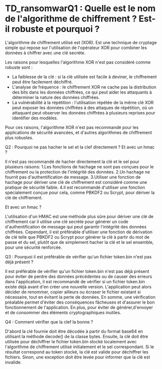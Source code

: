 # TD_ransomwarQ1 : Quelle est le nom de l'algorithme de chiffrement ? Est-il robuste et pourquoi ?

L'algorithme de chiffrement utilisé est (XOR). Est une technique de cryptage simple qui repose sur l'utilisation de l'opérateur XOR pour combiner les données à chiffrer avec une clé secrète.

Les raisons pour lesquelles l'algorithme XOR n'est pas considéré comme robuste sont :

- La faiblesse de la clé : si la clé utilisée est facile à deviner, le chiffrement peut être facilement déchiffré.
- L'analyse de fréquence : le chiffrement XOR ne cache pas la distribution des bits dans les données chiffrées, ce qui peut aider les attaquants à déterminer la nature des données chiffrées.
- La vulnérabilité à la répétition : l'utilisation répétée de la même clé XOR peut exposer les données chiffrées à des attaques de répétition, où un attaquant peut observer les données chiffrées à plusieurs reprises pour identifier des modèles.

Pour ces raisons, l'algorithme XOR n'est pas recommandé pour les applications de sécurité avancées, et d'autres algorithmes de chiffrement plus robustes.

Q2 : Pourquoi ne pas hacher le sel et la clef directement ? Et avec un hmac ?

Il n'est pas recommandé de hacher directement la clé et le sel pour plusieurs raisons: 
1.Les fonctions de hachage ne sont pas conçues pour le chiffrement ou la protection de l'intégrité des données.
2.Un hachage ne fournit pas d'authentification de message.
3.Utiliser une fonction de hachage pour dériver une clé de chiffrement est considéré comme une pratique de sécurité faible.
4.Il est recommandé d'utiliser une fonction spécialement conçue pour cela, comme PBKDF2 ou Scrypt, pour dériver la clé de chiffrement.

Et avec un hmac ?

L'utilisation d'un HMAC est une méthode plus sûre pour dériver une clé de chiffrement car il utilise une clé secrète pour générer un code d'authentification de message qui peut garantir l'intégrité des données chiffrées. Cependant, il est préférable d'utiliser une fonction de dérivation de clé telle que PBKDF2 ou Scrypt pour générer la clé à partir du mot de passe et du sel, plutôt que de simplement hacher la clé et le sel ensemble, pour une sécurité renforcée.

Q3 : Pourquoi il est préférable de vérifier qu'un fichier token.bin n'est pas déjà présent ?

Il est préférable de vérifier qu'un fichier token.bin n'est pas déjà présent pour éviter de perdre des données précédentes ou de causer des erreurs dans l'application, il est recommandé de vérifier si un fichier token.bin existe déjà avant d'en créer une nouvelle version. L'application peut alors décider de renommer, copier ailleurs ou écraser le fichier existant si nécessaire, tout en évitant la perte de données. En somme, une vérification préalable permet d'éviter des conséquences fâcheuses et d'assurer le bon fonctionnement de l'application. En plus, pour éviter de générer,d'envoyer et de consommer des éléments cryptographiques inutiles.

Q4 : Comment vérifier que la clef la bonne ?

D'abord la clé fournie doit être décodée à partir du format base64 en utilisant la méthode decode() de la classe bytes.
Ensuite, la clé doit être utilisée pour déchiffrer le fichier token.bin stocké localement avec l'algorithme de chiffrement utilisé initialement et le sel correspondant.
Si le résultat correspond au token stocké, la clé est valide pour déchiffrer les fichiers. Sinon, une exception doit être levée pour informer que la clé est invalide.